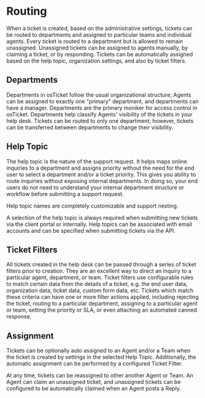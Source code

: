 # Routing
When a ticket is created, based on the administrative settings, tickets can be routed to departments and assigned to particular teams and individual agents. Every ticket is routed to a department but is allowed to remain unassigned. Unassigned tickets can be assigned to agents manually, by claiming a ticket, or by responding. Tickets can be automatically assigned based on the help topic, organization settings, and also by ticket filters.

## Departments
Departments in osTicket follow the usual organizational structure; Agents can be assigned to exactly one "primary" department, and departments can have a manager. Departments are the primary moniker for access control in osTicket. Departments help classify Agents' visibility of the tickets in your help desk. Tickets can be routed to only one department; however, tickets can be transferred between departments to change their visibility.

## Help Topic
The help topic is the nature of the support request. It helps maps online inquiries to a department and assigns priority without the need for the end user to select a department and/or a ticket priority. This gives you ability to route inquiries without exposing internal departments. In doing so, your end users do not need to understand your internal department structure or workflow before submitting a support request.

Help topic names are completely customizable and support nesting.

A selection of the help topic is always required when submitting new tickets via the client portal or internally. Help topics can be associated with email accounts and can be specified when submitting tickets via the API.

## Ticket Filters
All tickets created in the help desk can be passed through a series of ticket filters prior to creation. They are an excellent way to direct an inquiry to a particular agent, department, or team. Ticket filters use configurable rules to match certain data from the details of a ticket, e.g. the end user data, organization data, ticket data, custom form data, etc. Tickets which match these criteria can have one or more filter actions applied, including rejecting the ticket, routing to a particular department, assigning to a particular agent or team, setting the priority or SLA, or even attaching an automated canned response.

## Assignment
Tickets can be optionally auto assigned to an Agent and/or a Team when the ticket is created by settings in the selected Help Topic. Additionally, the automatic assignment can be performed by a configured Ticket Filter.

At any time, tickets can be reassigned to other another Agent or Team. An Agent can claim an unassigned ticket, and unassigned tickets can be configured to be automatically claimed when an Agent posts a Reply.